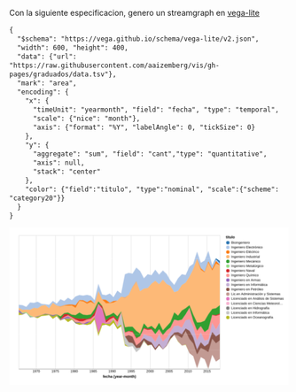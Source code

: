 Con la siguiente especificacion, genero un streamgraph en [vega-lite](https://vega.github.io/editor/#/)

```
{
  "$schema": "https://vega.github.io/schema/vega-lite/v2.json",
  "width": 600, "height": 400,
  "data": {"url": "https://raw.githubusercontent.com/aaizemberg/vis/gh-pages/graduados/data.tsv"},
  "mark": "area",
  "encoding": {
    "x": {
      "timeUnit": "yearmonth", "field": "fecha", "type": "temporal",
      "scale": {"nice": "month"},
      "axis": {"format": "%Y", "labelAngle": 0, "tickSize": 0}
    },
    "y": {
      "aggregate": "sum", "field": "cant","type": "quantitative",
      "axis": null,
      "stack": "center"
    },
    "color": {"field":"titulo", "type":"nominal", "scale":{"scheme": "category20"}}
  }
}
```

![el streamgraph de los graduados](streamgraph.png)
